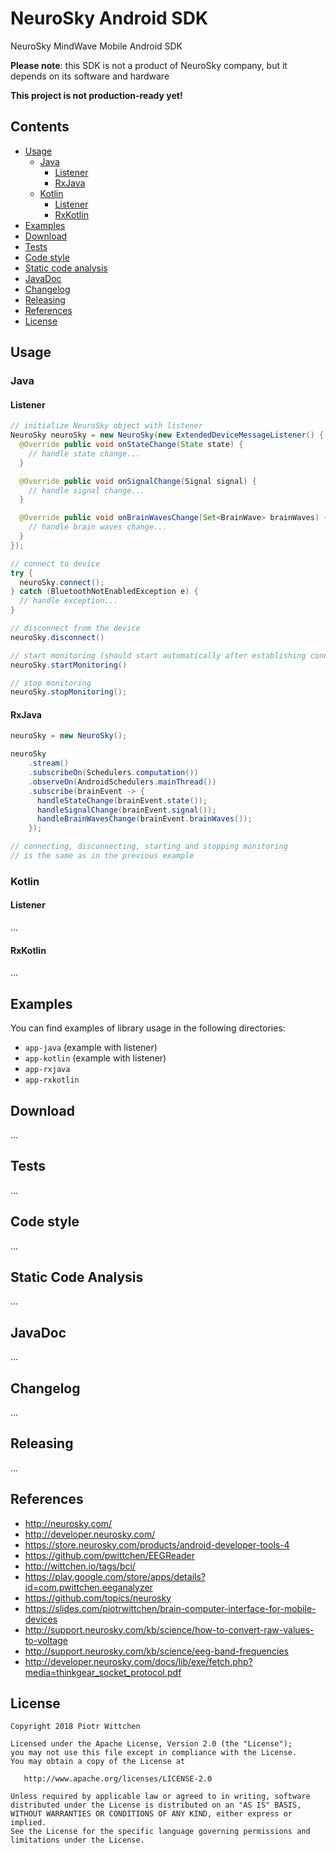 NeuroSky Android SDK
=====================

NeuroSky MindWave Mobile Android SDK

**Please note**: this SDK is not a product of NeuroSky company, but it depends on its software and hardware

**This project is not production-ready yet!**

Contents
--------

- [Usage](#usage)
  - [Java](#java)
    - [Listener](#listener)
    - [RxJava](#rxjava)
  - [Kotlin](#kotlin)
    - [Listener](#listener-1)
    - [RxKotlin](#rxkotlin)
- [Examples](#examples)
- [Download](#download)
- [Tests](#tests)
- [Code style](#code-style)
- [Static code analysis](#static-code-analysis)
- [JavaDoc](#javadoc)
- [Changelog](#changelog)
- [Releasing](#releasing)
- [References](#references)
- [License](#license)

Usage
-----

### Java

#### Listener

```java
// initialize NeuroSky object with listener
NeuroSky neuroSky = new NeuroSky(new ExtendedDeviceMessageListener() {
  @Override public void onStateChange(State state) {
    // handle state change...
  }

  @Override public void onSignalChange(Signal signal) {
    // handle signal change...
  }

  @Override public void onBrainWavesChange(Set<BrainWave> brainWaves) {
    // handle brain waves change...
  }
});

// connect to device
try {
  neuroSky.connect();
} catch (BluetoothNotEnabledException e) {
  // handle exception...
}

// disconnect from the device
neuroSky.disconnect()

// start monitoring (should start automatically after establishing connection)
neuroSky.startMonitoring()

// stop monitoring
neuroSky.stopMonitoring();
```

#### RxJava

```java
neuroSky = new NeuroSky();

neuroSky
    .stream()
    .subscribeOn(Schedulers.computation())
    .observeOn(AndroidSchedulers.mainThread())
    .subscribe(brainEvent -> {
      handleStateChange(brainEvent.state());
      handleSignalChange(brainEvent.signal());
      handleBrainWavesChange(brainEvent.brainWaves());
    });

// connecting, disconnecting, starting and stopping monitoring
// is the same as in the previous example
```

### Kotlin

#### Listener

...

#### RxKotlin

...

Examples
--------

You can find examples of library usage in the following directories:
- `app-java` (example with listener)
- `app-kotlin` (example with listener)
- `app-rxjava`
- `app-rxkotlin`

Download
--------

...

Tests
-----

...

Code style
----------

...

Static Code Analysis
--------------------

...

JavaDoc
-------

...

Changelog
---------

...

Releasing
---------

...

References
-----------
- http://neurosky.com/
- http://developer.neurosky.com/
- https://store.neurosky.com/products/android-developer-tools-4
- https://github.com/pwittchen/EEGReader
- http://wittchen.io/tags/bci/
- https://play.google.com/store/apps/details?id=com.pwittchen.eeganalyzer
- https://github.com/topics/neurosky
- https://slides.com/piotrwittchen/brain-computer-interface-for-mobile-devices
- http://support.neurosky.com/kb/science/how-to-convert-raw-values-to-voltage
- http://support.neurosky.com/kb/science/eeg-band-frequencies
- http://developer.neurosky.com/docs/lib/exe/fetch.php?media=thinkgear_socket_protocol.pdf

License
-------

    Copyright 2018 Piotr Wittchen

    Licensed under the Apache License, Version 2.0 (the "License");
    you may not use this file except in compliance with the License.
    You may obtain a copy of the License at

       http://www.apache.org/licenses/LICENSE-2.0

    Unless required by applicable law or agreed to in writing, software
    distributed under the License is distributed on an "AS IS" BASIS,
    WITHOUT WARRANTIES OR CONDITIONS OF ANY KIND, either express or implied.
    See the License for the specific language governing permissions and
    limitations under the License.

